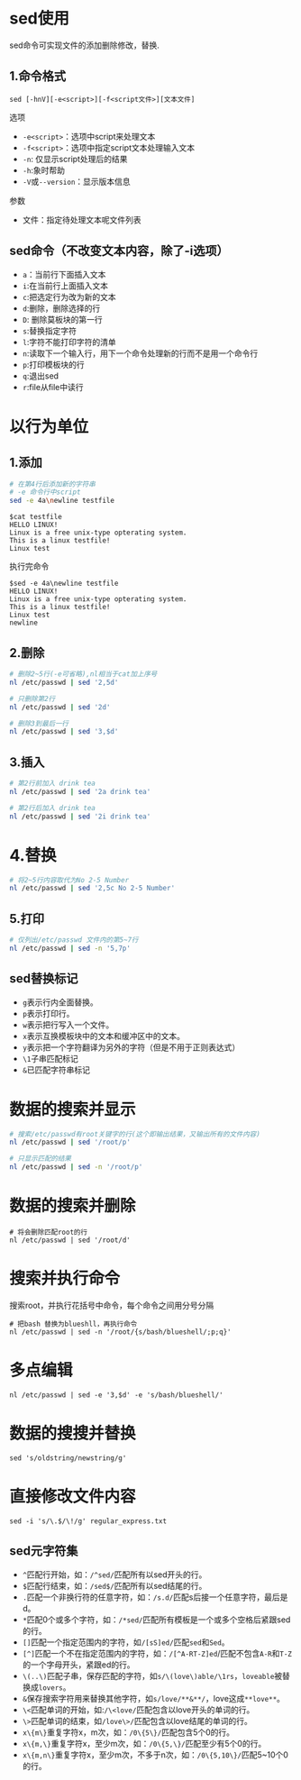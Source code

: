 # sed使用
sed命令可实现文件的添加删除修改，替换.
## 1.命令格式

```
sed [-hnV][-e<script>][-f<script文件>][文本文件]
```

选项

* `-e<script>`：选项中script来处理文本
* `-f<script>`：选项中指定script文本处理输入文本
* `-n`: 仅显示script处理后的结果
* `-h`:象时帮助
* `-V`或`--version`：显示版本信息

参数

* 文件：指定待处理文本呢文件列表

## sed命令（不改变文本内容，除了-i选项）

* `a`：当前行下面插入文本
* `i`:在当前行上面插入文本
* `c`:把选定行为改为新的文本
* `d`:删除，删除选择的行
* `D`: 删除莫板块的第一行
* `s`:替换指定字符
* `l`:字符不能打印字符的清单
* `n`:读取下一个输入行，用下一个命令处理新的行而不是用一个命令行
* `p`:打印模板块的行
* `q`:退出sed
* `r`:file从file中读行


# 以行为单位
## 1.添加

```bash
# 在第4行后添加新的字符串
# -e 命令行中script
sed -e 4a\newline testfile
```

```
$cat testfile
HELLO LINUX!  
Linux is a free unix-type opterating system.  
This is a linux testfile!  
Linux test 
```

执行完命令

```
$sed -e 4a\newline testfile
HELLO LINUX!  
Linux is a free unix-type opterating system.  
This is a linux testfile!  
Linux test 
newline
```

## 2.删除

```bash
# 删除2~5行(-e可省略),nl相当于cat加上序号
nl /etc/passwd | sed '2,5d'

# 只删除第2行
nl /etc/passwd | sed '2d'

# 删除3到最后一行
nl /etc/passwd | sed '3,$d'
```

## 3.插入

```bash
# 第2行前加入 drink tea
nl /etc/passwd | sed '2a drink tea'

# 第2行后加入 drink tea
nl /etc/passwd | sed '2i drink tea'
```

# 4.替换

```bash
# 将2~5行内容取代为No 2-5 Number
nl /etc/passwd | sed '2,5c No 2-5 Number'
```
## 5.打印

```bash
# 仅列出/etc/passwd 文件内的第5~7行
nl /etc/passwd | sed -n '5,7p'
```


## sed替换标记

* `g`表示行内全面替换。  
* `p`表示打印行。  
* `w`表示把行写入一个文件。  
* `x`表示互换模板块中的文本和缓冲区中的文本。  
* `y`表示把一个字符翻译为另外的字符（但是不用于正则表达式）
* `\1`子串匹配标记
* `&`已匹配字符串标记

# 数据的搜索并显示

```bash
# 搜索/etc/passwd有root关键字的行(这个即输出结果，又输出所有的文件内容)
nl /etc/passwd | sed '/root/p'

# 只显示匹配的结果
nl /etc/passwd | sed -n '/root/p'
```

# 数据的搜索并删除

```
# 将会删除匹配root的行
nl /etc/passwd | sed '/root/d'
```

# 搜索并执行命令

搜索root，并执行花括号中命令，每个命令之间用分号分隔

```
# 把bash 替换为blueshll，再执行命令
nl /etc/passwd | sed -n '/root/{s/bash/blueshell/;p;q}'
```

# 多点编辑

```
nl /etc/passwd | sed -e '3,$d' -e 's/bash/blueshell/'
```

# 数据的搜搜并替换

```
sed 's/oldstring/newstring/g'
```

# 直接修改文件内容

```
sed -i 's/\.$/\!/g' regular_express.txt
```
## sed元字符集

* `^`匹配行开始，如：`/^sed/`匹配所有以sed开头的行。
* `$`匹配行结束，如：`/sed$/`匹配所有以sed结尾的行。
* `.`匹配一个非换行符的任意字符，如：`/s.d/`匹配s后接一个任意字符，最后是d。
* `*`匹配0个或多个字符，如：`/*sed/`匹配所有模板是一个或多个空格后紧跟sed的行。
* `[]`匹配一个指定范围内的字符，如`/[sS]ed/`匹配`sed`和`Sed`。  
* `[^]`匹配一个不在指定范围内的字符，如：`/[^A-RT-Z]ed`/匹配不包含`A-R`和`T-Z`的一个字母开头，紧跟ed的行。
* `\(..\)`匹配子串，保存匹配的字符，如`s/\(love\)able/\1rs`，`loveable`被替换成`lovers`。
* `&`保存搜索字符用来替换其他字符，如`s/love/**&**/`，love这成`**love**`。
* `\<`匹配单词的开始，如:`/\<love/`匹配包含以love开头的单词的行。
* `\>`匹配单词的结束，如`/love\>/`匹配包含以love结尾的单词的行。
* `x\{m\}`重复字符x，m次，如：`/0\{5\}/`匹配包含5个0的行。
* `x\{m,\}`重复字符x，至少m次，如：`/0\{5,\}/`匹配至少有5个0的行。
* `x\{m,n\}`重复字符x，至少m次，不多于n次，如：`/0\{5,10\}/`匹配5~10个0的行。 
